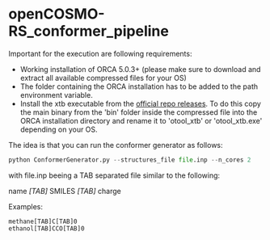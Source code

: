 # openCOSMO-RS_conformer_pipeline

Important for the execution are following requirements:
- Working installation of ORCA 5.0.3+ (please make sure to download and extract all available compressed files for your OS)
- The folder containing the ORCA installation has to be added to the path environment variable.
- Install the xtb executable from the [official repo releases](https://github.com/grimme-lab/xtb/releases). To do this copy the main binary from the 'bin' folder inside the compressed file into the ORCA installation directory and rename it to 'otool_xtb' or 'otool_xtb.exe' depending on your OS.

The idea is that you can run the conformer generator as follows:
```python
python ConformerGenerator.py --structures_file file.inp --n_cores 2
```

with file.inp beeing a TAB separated file similar to the following:

name&nbsp;_[TAB]_&nbsp;SMILES&nbsp;_[TAB]_&nbsp;charge

Examples:
```
methane[TAB]C[TAB]0
ethanol[TAB]CCO[TAB]0
```
